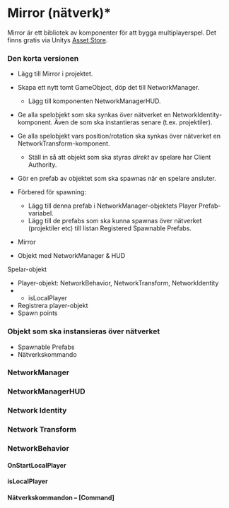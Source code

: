# Mirror (nätverk)\*

Mirror är ett bibliotek av komponenter för att bygga multiplayerspel. Det finns gratis via Unitys [Asset Store](../andra-funktioner/asset-store.md).

### Den korta versionen

* Lägg till Mirror i projektet.
* Skapa ett nytt tomt GameObject, döp det till NetworkManager.
  * Lägg till komponenten NetworkManagerHUD.
* Ge alla spelobjekt som ska synkas över nätverket en NetworkIdentity-komponent. Även de som ska instantieras senare (t.ex. projektiler).
* Ge alla spelobjekt vars position/rotation ska synkas över nätverket en NetworkTransform-komponent.
  * Ställ in så att objekt som ska styras _direkt_ av spelare har Client Authority.
* Gör en prefab av objektet som ska spawnas när en spelare ansluter.
* Förbered för spawning:
  * Lägg till denna prefab i NetworkManager-objektets Player Prefab-variabel.
  * Lägg till de prefabs som ska kunna spawnas över nätverket (projektiler etc) till listan Registered Spawnable Prefabs.



* Mirror
* Objekt med NetworkManager & HUD

Spelar-objekt

* Player-objekt: NetworkBehavior, NetworkTransform, NetworkIdentity
*
  * isLocalPlayer
* Registrera player-objekt
* Spawn points

### Objekt som ska instansieras över nätverket

* Spawnable Prefabs
* Nätverkskommando

### NetworkManager

### NetworkManagerHUD

### Network Identity

### Network Transform

### NetworkBehavior

#### OnStartLocalPlayer

#### isLocalPlayer

#### Nätverkskommandon – \[Command]
